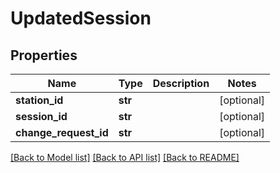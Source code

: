 # UpdatedSession

## Properties
Name | Type | Description | Notes
------------ | ------------- | ------------- | -------------
**station_id** | **str** |  | [optional] 
**session_id** | **str** |  | [optional] 
**change_request_id** | **str** |  | [optional] 

[[Back to Model list]](../README.md#documentation-for-models) [[Back to API list]](../README.md#documentation-for-api-endpoints) [[Back to README]](../README.md)


